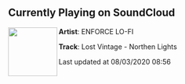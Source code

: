 ## Currently Playing on SoundCloud

[<img align="left" width="100" src="https://i1.sndcdn.com/artworks-zI6URqQIMYsFw47E-gEz4qg-t50x50.jpg">](https://soundcloud.com/enforcelofi/northernlights)

**Artist**: ENFORCE LO-FI 

**Track**: Lost Vintage - Northen Lights

Last updated at 08/03/2020 08:56
